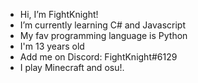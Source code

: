 - Hi, I’m FightKnight!
- I’m currently learning C# and Javascript
- My fav programming language is Python
- I'm 13 years old 
- Add me on Discord: FightKnight#6129
- I play Minecraft and osu!.
